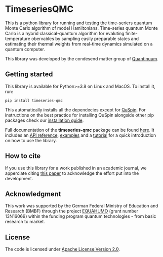 # TimeseriesQMC

This is a python library for running and testing the time-seriers quantum Monte Carlo algorithm of model Hamiltonians.
Time-series quantum Monte Carlo is a hybrid classical-quantum algorithm for evaluting finite-temperature obervables 
by sampling easily preparable states and estimating their thermal weights from real-time dynamics simulated on a quantum
computer.

This library was developed by the condesend matter group of [Quantinuum](https://www.quantinuum.com/).

## Getting started

This library is available for Python>=3.8 on Linux and MacOS.
To install it, run:

```shell
pip install timeseries-qmc
```

This automatically installs all the dependecies except for [QuSpin](https://quspin.github.io/QuSpin/index.html).
For instructions on the best practice for installing QuSpin alongside other pip packages check our 
[installation guide](https://cqcl.github.io/timeseries-qmc/build/html/install.html).


Full documentation of the **timeseries-qmc** package can be found 
[here](https://cqcl.github.io/timeseries-qmc/build/html/index.html).
It includes an [API reference](https://cqcl.github.io/timeseries-qmc/build/html/api.html), 
[examples](https://cqcl.github.io/timeseries-qmc/build/html/examples.html) and a 
[tutorial](https://cqcl.github.io/timeseries-qmc/build/html/tutorial.html) for a quick introduction on how to use the library.

## How to cite

If you use this library for a work published in an academic journal, we apperciate citing 
[this paper](https://arxiv.org/abs/2305.19322) to acknowledge the effort put into the development.

## Acknowledgment

This work was supported by the German Federal Ministry of Education and Research (BMBF) through the project 
[EQUAHUMO](https://www.quantentechnologien.de/forschung/foerderung/anwendungsnetzwerk-fuer-das-quantencomputing/equahumo.html)
(grant number 13N16069) within the funding program quantum technologies - from basic research to market.


## License

The code is licensed under [Apache License Version 2.0](https://www.apache.org/licenses/LICENSE-2.0.txt).
